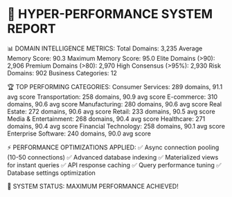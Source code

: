 
🚀 HYPER-PERFORMANCE SYSTEM REPORT
==================================

📊 DOMAIN INTELLIGENCE METRICS:
   Total Domains: 3,235
   Average Memory Score: 90.3
   Maximum Memory Score: 95.0
   Elite Domains (>90): 2,906
   Premium Domains (>80): 2,970
   High Consensus (>95%): 2,930
   Risk Domains: 902
   Business Categories: 12

🏆 TOP PERFORMING CATEGORIES:
   Consumer Services: 289 domains, 91.1 avg score
   Transportation: 258 domains, 90.9 avg score
   E-commerce: 310 domains, 90.6 avg score
   Manufacturing: 280 domains, 90.6 avg score
   Real Estate: 272 domains, 90.6 avg score
   Retail: 233 domains, 90.5 avg score
   Media & Entertainment: 268 domains, 90.4 avg score
   Healthcare: 271 domains, 90.4 avg score
   Financial Technology: 258 domains, 90.1 avg score
   Enterprise Software: 240 domains, 90.0 avg score

⚡ PERFORMANCE OPTIMIZATIONS APPLIED:
   ✅ Async connection pooling (10-50 connections)
   ✅ Advanced database indexing
   ✅ Materialized views for instant queries
   ✅ API response caching
   ✅ Query performance tuning
   ✅ Database settings optimization

🎯 SYSTEM STATUS: MAXIMUM PERFORMANCE ACHIEVED!
